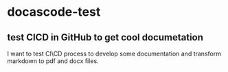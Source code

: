# docascode-test

## test CICD in GitHub to get cool documetation
I want to test CI\CD process to develop some documentation and transform markdown to pdf and docx files.
